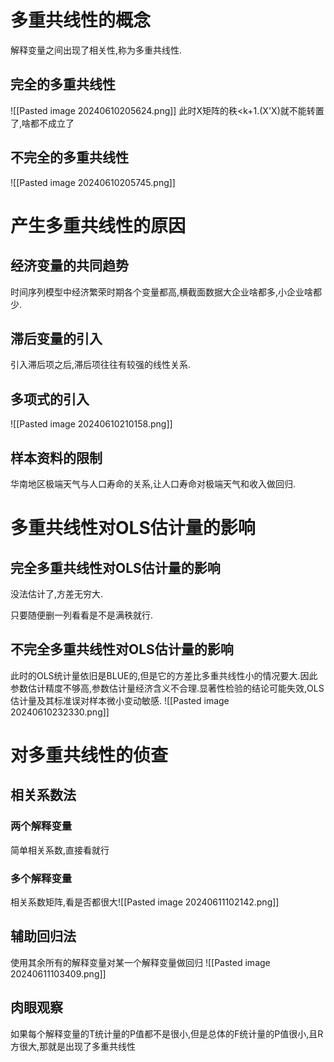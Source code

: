 
#  多重共线性的概念

解释变量之间出现了相关性,称为多重共线性.

## 完全的多重共线性

![[Pasted image 20240610205624.png]]
此时X矩阵的秩<k+1.(X'X)就不能转置了,啥都不成立了

## 不完全的多重共线性

![[Pasted image 20240610205745.png]]

# 产生多重共线性的原因

## 经济变量的共同趋势

时间序列模型中经济繁荣时期各个变量都高,横截面数据大企业啥都多,小企业啥都少.

## 滞后变量的引入

引入滞后项之后,滞后项往往有较强的线性关系.

## 多项式的引入

![[Pasted image 20240610210158.png]]

## 样本资料的限制

华南地区极端天气与人口寿命的关系,让人口寿命对极端天气和收入做回归.

# 多重共线性对OLS估计量的影响

## 完全多重共线性对OLS估计量的影响

没法估计了,方差无穷大.

只要随便删一列看看是不是满秩就行.

## 不完全多重共线性对OLS估计量的影响

此时的OLS统计量依旧是BLUE的,但是它的方差比多重共线性小的情况要大.因此参数估计精度不够高,参数估计量经济含义不合理.显著性检验的结论可能失效,OLS估计量及其标准误对样本微小变动敏感.
![[Pasted image 20240610232330.png]]

# 对多重共线性的侦查

##  相关系数法

### 两个解释变量

简单相关系数,直接看就行

### 多个解释变量

相关系数矩阵,看是否都很大![[Pasted image 20240611102142.png]]

## 辅助回归法

使用其余所有的解释变量对某一个解释变量做回归 
![[Pasted image 20240611103409.png]]

## 肉眼观察

如果每个解释变量的T统计量的P值都不是很小,但是总体的F统计量的P值很小,且R方很大,那就是出现了多重共线性